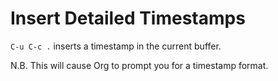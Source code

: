# Insert Detailed Timestamps

`C-u C-c .` inserts a timestamp in the current buffer.

N.B. This will cause Org to prompt you for a timestamp format.
